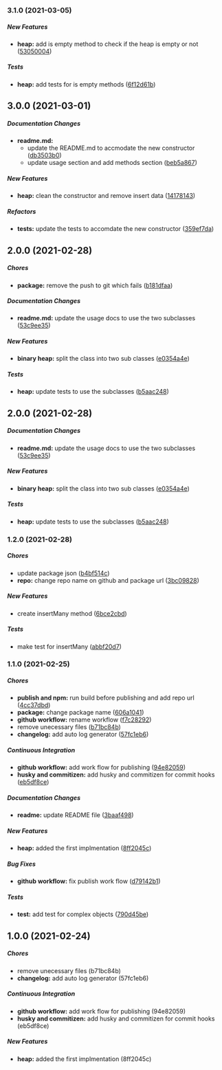 ### 3.1.0 (2021-03-05)

##### New Features

* **heap:**  add is empty method to check if the heap is empty or not ([53050004](https://github.com/khaledosama999/binary-heap.js/commit/53050004eb25ec1a6ea5481c84c7bfb2327120ba))

##### Tests

* **heap:**  add tests for is empty methods ([6f12d61b](https://github.com/khaledosama999/binary-heap.js/commit/6f12d61ba4c3c4ba1272bbc570538544d7bd2144))

## 3.0.0 (2021-03-01)

##### Documentation Changes

* **readme.md:**
  *  update the README.md to accmodate the new constructor ([db3503b0](https://github.com/khaledosama999/binary-heap.js/commit/db3503b0df68db3d2f33779e94620f009082a2ea))
  *  update usage section and add methods section ([beb5a867](https://github.com/khaledosama999/binary-heap.js/commit/beb5a867424775ea6ae1f379770e7e5c4546d43f))

##### New Features

* **heap:**  clean the constructor and remove insert data ([14178143](https://github.com/khaledosama999/binary-heap.js/commit/141781434abe71295b0a832574f9ab6b9423d372))

##### Refactors

* **tests:**  update the tests to accomdate the new constructor ([359ef7da](https://github.com/khaledosama999/binary-heap.js/commit/359ef7dae86c603ca2eb49222cb732481fee65de))

## 2.0.0 (2021-02-28)

##### Chores

* **package:**  remove the push to git which fails ([b181dfaa](https://github.com/khaledosama999/binary-heap.js/commit/b181dfaa4e932fd5ef21ee4e8db5f14d3679d917))

##### Documentation Changes

* **readme.md:**  update the usage docs to use the two subclasses ([53c9ee35](https://github.com/khaledosama999/binary-heap.js/commit/53c9ee351171b74ea5ce07e7eff72a4a738df568))

##### New Features

* **binary heap:**  split the class into two sub classes ([e0354a4e](https://github.com/khaledosama999/binary-heap.js/commit/e0354a4e7ce19601422024b20214f9da3e586751))

##### Tests

* **heap:**  update tests to use the subclasses ([b5aac248](https://github.com/khaledosama999/binary-heap.js/commit/b5aac248ce0aec7a34f3845e211bdb02f85925f0))

## 2.0.0 (2021-02-28)

##### Documentation Changes

* **readme.md:**  update the usage docs to use the two subclasses ([53c9ee35](https://github.com/khaledosama999/binary-heap.js/commit/53c9ee351171b74ea5ce07e7eff72a4a738df568))

##### New Features

* **binary heap:**  split the class into two sub classes ([e0354a4e](https://github.com/khaledosama999/binary-heap.js/commit/e0354a4e7ce19601422024b20214f9da3e586751))

##### Tests

* **heap:**  update tests to use the subclasses ([b5aac248](https://github.com/khaledosama999/binary-heap.js/commit/b5aac248ce0aec7a34f3845e211bdb02f85925f0))

### 1.2.0 (2021-02-28)

##### Chores

*  update package json ([b4bf514c](https://github.com/khaledosama999/binary-heap.js/commit/b4bf514c40c86e4b8c545ec7c4322082023f831e))
* **repo:**  change repo name on github and package url ([3bc09828](https://github.com/khaledosama999/binary-heap.js/commit/3bc09828786b7f71840fb68e5185bc30fb960c9d))

##### New Features

*  create insertMany method ([6bce2cbd](https://github.com/khaledosama999/binary-heap.js/commit/6bce2cbd1ad856ca0583283105ab3efd6689e092))

##### Tests

*  make test for insertMany ([abbf20d7](https://github.com/khaledosama999/binary-heap.js/commit/abbf20d775612589edd35128ceb8a76529d6e87e))

### 1.1.0 (2021-02-25)

##### Chores

* **publish and npm:**  run build before publishing and add repo url ([4cc37dbd](https://github.com/khaledosama999/priority-queue/commit/4cc37dbd5dfa2d7400d311a0704382618f6154b7))
* **package:**  change package name ([606a1041](https://github.com/khaledosama999/priority-queue/commit/606a1041bc88f58c9dce22b283d4004f76570590))
* **github workflow:**  rename workflow ([f7c28292](https://github.com/khaledosama999/priority-queue/commit/f7c28292f43437cd1b4059d197c48aab08d5e885))
*  remove unecessary files ([b71bc84b](https://github.com/khaledosama999/priority-queue/commit/b71bc84baa468775c92e15aaf13afe0202159352))
* **changelog:**  add auto log generator ([57fc1eb6](https://github.com/khaledosama999/priority-queue/commit/57fc1eb61ee8adb935a573092c63e3637d93a590))

##### Continuous Integration

* **github workflow:**  add work flow for publishing ([94e82059](https://github.com/khaledosama999/priority-queue/commit/94e8205934fbd15a691f05742520e7e0f12c2f7c))
* **husky and commitizen:**  add husky and commitizen for commit hooks ([eb5df8ce](https://github.com/khaledosama999/priority-queue/commit/eb5df8ce99684863dc2927d576764eaaeac90d72))

##### Documentation Changes

* **readme:**  update README file ([3baaf498](https://github.com/khaledosama999/priority-queue/commit/3baaf498178895756e3782cecde3c8f8649ed376))

##### New Features

* **heap:**  added the first implmentation ([8ff2045c](https://github.com/khaledosama999/priority-queue/commit/8ff2045ccd3baec526581613beff0535e3a82490))

##### Bug Fixes

* **github workflow:**  fix publish work flow ([d79142b1](https://github.com/khaledosama999/priority-queue/commit/d79142b1f868e01d9a38a0a7780db7da849f033c))

##### Tests

* **test:**  add test for complex objects ([790d45be](https://github.com/khaledosama999/priority-queue/commit/790d45bed7f5b5f46095644326e8a44eee0e7655))

## 1.0.0 (2021-02-24)

##### Chores

*  remove unecessary files (b71bc84b)
* **changelog:**  add auto log generator (57fc1eb6)

##### Continuous Integration

* **github workflow:**  add work flow for publishing (94e82059)
* **husky and commitizen:**  add husky and commitizen for commit hooks (eb5df8ce)

##### New Features

* **heap:**  added the first implmentation (8ff2045c)

